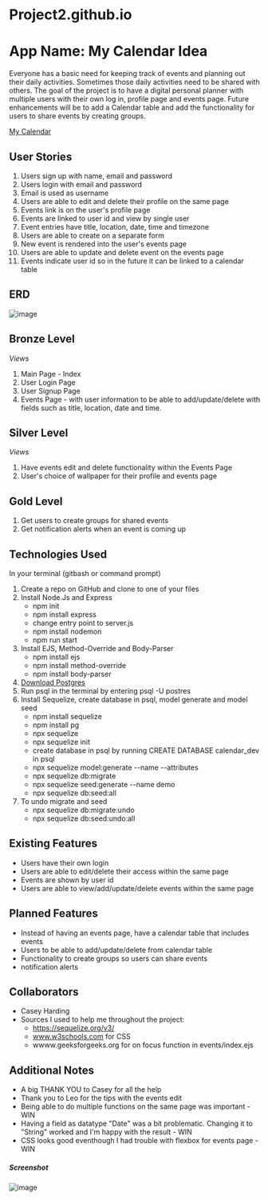 # Project2.github.io

# App Name: My Calendar Idea

Everyone has a basic need for keeping track of events and planning out their daily activities. Sometimes those daily activities need to be shared with others. The goal of the project is to have a digital personal planner with multiple users with their own log in, profile page and events page. Future enhancements will be to add a Calendar table and add the functionality for users to share events by creating groups. 

[My Calendar](https://github.com/Mepkaz01/Project2.github.io.git)

## User Stories

1) Users sign up with name, email and password
2) Users login with email and password
3) Email is used as username
4) Users are able to edit and delete their profile on the same page
5) Events link is on the user's profile page
6) Events are linked to user id and view by single user
7) Event entries have title, location, date, time and timezone
8) Users are able to create on a separate form
9) New event is rendered into the user's events page
10) Users are able to update and delete event on the events page
11) Events indicate user id so in the future it can be linked to a calendar table

## ERD

![image](https://user-images.githubusercontent.com/82845234/119193755-1b1d7f00-ba50-11eb-93f9-b83853fa6795.png)

## Bronze Level

*Views*
1) Main Page - Index
2) User Login Page 
3) User Signup Page
4) Events Page - with user information to be able to add/update/delete with fields such as title, location, date and time. 

## Silver Level
*Views*
1) Have events edit and delete functionality within the Events Page
2) User's choice of wallpaper for their profile and events page

## Gold Level

1) Get users to create groups for shared events
2) Get notification alerts when an event is coming up


## Technologies Used

In your terminal (gitbash or command prompt)
1) Create a repo on GitHub and clone to one of your files
2) Install Node.Js and Express
    * npm init
    * npm install express
    * change entry point to server.js
    * npm install nodemon
    * npm run start
3) Install EJS, Method-Override and Body-Parser
    * npm install ejs
    * npm install method-override
    * npm install body-parser
4) [Download Postgres](https://www.postgresql.org/download/)
5) Run psql in the terminal by entering psql -U postres
6) Install Sequelize, create database in psql, model generate and model seed
    * npm install sequelize
    * npm install pg 
    * npx sequelize
    * npx sequelize init
    * create database in psql by running CREATE DATABASE calendar_dev in psql
    * npx sequelize model:generate --name --attributes
    * npx sequelize db:migrate
    * npx sequelize seed:generate --name demo
    * npx sequelize db:seed:all
7) To undo migrate and seed
    * npx sequelize db:migrate:undo
    * npx sequelize db:seed:undo:all


## Existing Features

* Users have their own login
* Users are able to edit/delete their access within the same page
* Events are shown by user id
* Users are able to view/add/update/delete events within the same page

## Planned Features

* Instead of having an events page, have a calendar table that includes events
* Users to be able to add/update/delete from calendar table
* Functionality to create groups so users can share events
* notification alerts

## Collaborators

* Casey Harding
* Sources I used to help me throughout the project:
  * https://sequelize.org/v3/
  * www.w3schools.com for CSS
  * wwww.geeksforgeeks.org for on focus function in events/index.ejs

## Additional Notes

* A big THANK YOU to Casey for all the help 
* Thank you to Leo for the tips with the events edit
* Being able to do multiple functions on the same page was important - WIN
* Having a field as datatype "Date" was a bit problematic. Changing it to "String" worked and I'm happy with the result - WIN
* CSS looks good eventhough I had trouble with flexbox for events page - WIN

##### Screenshot
![image](https://user-images.githubusercontent.com/82845234/119907866-40622f80-bf1f-11eb-9526-4ee27453dc87.png)


